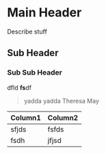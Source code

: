 
# Main Header
Describe stuff

## Sub Header


### Sub Sub Header

dfld **fs**df

> yadda yadda Theresa May

| Column1 | Column2  |
|--|--|
| sfjds |fsfds  |
|fsdh |jfjsd|
<!--stackedit_data:
eyJoaXN0b3J5IjpbLTE5MTc3MDk0NF19
-->